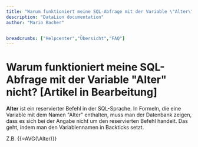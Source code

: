 ```yaml
---
title: "Warum funktioniert meine SQL-Abfrage mit der Variable \"Alter\" nicht? [Artikel in Bearbeitung]"
description: "DataLion documentation"
author: "Mario Bacher"


breadcrumbs: ["Helpcenter","Übersicht","FAQ"]
---
```


# Warum funktioniert meine SQL-Abfrage mit der Variable "Alter" nicht? [Artikel in Bearbeitung]

**Alter** ist ein reservierter Befehl in der SQL-Sprache. In Formeln, die eine Variable mit dem Namen "Alter" enthalten, muss man der Datenbank zeigen, dass es sich bei der Angabe nicht um den reservierten Befehl handelt. Das geht, indem man den Variablennamen in Backticks setzt. 

Z.B. {{=AVG(\Alter\)}}
